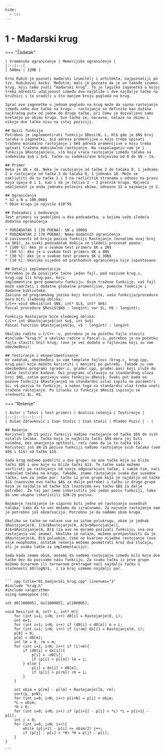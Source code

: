 ```yaml
---
hide:
  - toc
---
```


# 1 - Mađarski krug

=== "Zadatak"
	
	| Vremensko ograničenje | Memorijsko ograničenje |
	|:-:|:-:|
	| 500ms | 32MB |
	
	Erno Rubik je poznati mađarski izumitelj i arhitekta, najpoznatiji po tzv. Rubikovoj kocki. Međutim, malo je poznato da je on takođe izumeo krug, koji ćemo zvati “mađarski krug”. To je logička zagonetka u kojoj treba odrediti udaljenost između dve najbliže i dve najdalje tačke na kružnici i to uraditi u što manjem broju pogleda na krug.
	
	Igrač ove zagonetke u jednom pogledu na krug može da sazna rastojanje između neke dve tačke na krugu - rastojanje se definiše kao dužina najkraćeg puta od jedne do druge tačke, pri čemu je dozvoljeno samo kretanje po obimu kruga. Sve tačke se, naravno, nalaze na obimu i nikoje dve tačke nisu na istoj poziciji.
	
	## Opisi funkcija
	Potrebno je implementirati funkciju $Resi(N, L, H)$ gde je $N$ broj tačaka u zagonetki, $L$ adresa promenljive u koju treba upisati traženo minimalno rastojanje i $H$ adresa promenljive u koju treba upisati traženo maksimalno rastojanje. Na raspolaganju vam je i funkcija $Rastojanje(u, v)$ koja vraća rastojanje između tačaka sa indeksima $u$ i $v$. Tačke su indeksirane brojevima od 0 do $N − 1$.
	
	## Primer
	Neka je $N = 4$. Neka je rastojanje od tačke 2 do tačaka 0, 1 jednako 2 a rastojanje od tačke 3 do tačaka 0, 1 jednako 10. Može se zaključiti da su tačke 2 i 3 na različitim stranama u odnosu na pravu koja spaja 0 i 1, kao i da je tetiva 2 − 3 prečnik kruga. Najveća udaljenost je onda jednaka polovini obima, odnosno 12 a najmanja je 2.
	
	## Ograničenja
	* $2 ≤ N ≤ 100,000$
	* Obim kruga je najviše $10^9$
	
	## Podzadaci i bodovanje
	Test primeri su podeljeni u dva podzadatka, u kojima važe sledeća dodatna ograničenja
	
	* PODZADATAK 1 [30 POENA]: $N ≤ 1000$
	* PODZADATAK 2 [70 POENA]: Nema dodatnih ograničenja
	U zavisnosti od broja poziva funkciji Rastojanje (označimo ovaj broj sa $K$), za svaki podzadatak dobija se sledeći procenat poena:
	* [100 %]: Ako je u svakom test primeru $K ≤ 2N$
	* [60 %]: Ako je u svakom test primeru $K ≤ 4N$
	* [30 %]: Ako je u svakom test primeru $K ≤ 30N$
	* [10 %]: Ukoliko nijedno od prethodnih ograničenja nije ispoštovano
	
	## Detalji implementacije
	Potrebno je da pošaljete tačno jedan fajl, pod nazivom krug.c, krug.cpp ili krug.pas, koji
	implementira gore pomenutu funkciju. Osim tražene funkcije, vaš fajl može sadržati i dodatne globalne promenljive, pomoćne funkcije i dodatne biblioteke.
	Zavisno od programskog jezika koji koristite, vaša funkcija/procedura mora biti sledećeg oblika:
	C/C++ void $Resi$(int $N$, int* $L$, int* $H$)
	Pascal procedure $Resi$($N$ : longint; var $L, H$ : longint);
	
	Funkcija Rastojanje biće sledećeg oblika:
	C/C++ int $Rastojanje$(int $u$, int $v$)
	Pascal function $Rastojanje$($u, v$ : longint) : longint
	
	Ukoliko radite u C/C++ -u, potrebno je na početku fajla staviti #include “krug.h” a ukoliko radite u Pascal-u, potrebno je na početku fajla staviti Unit krug; (ovo je već dodato u fajlovima koji su vam obezbeđeni).
	
	## Testiranje i eksperimentisanje
	Uz zadatak, obezbeđeni su vam template fajlovi (krug.c, krug.cpp, krug.pas) koje možete koristiti i menjati po potrebi. Takođe su vam obezbeđeni programi (grader.c, grader.cpp, grader.pas) koji služe da lakše testirate kodove. Ovi programi učitavaju sa standardnog ulaza broj $N$, zatim pozivaju vašu funkciju $Resi$. Svaki put kada se pozove funkcija $Rastojanje$ na standardni izlaz ispišu se parametri $u, v$ poziva te funkcije, a nakon toga na standardni ulaz treba uneti traženo rastojanje. Po izlasku iz funkcije $Resi$ ispisuju se vrednosti $L, H$.
	
=== "Rešenje"
	
	| Autor | Tekst i test primeri | Analiza rеšenja | Testiranje |
	|:-:|:-:|:-:|:-:|
	| Dušan Zdravković i Ivan Stošić | Ivan Stošić | Mladen Puzić | - |
	
	## Rešenje
	Koristeći $N-1$ poziv funkciji nađimo rastojanje od tačke $0$ do svih ostalih tačaka. Tačka koja je najbliža tački $0$ mora joj biti susedna, bez umanjenja opštosti, reći ćemo da je to tačka $1$. Koristeći još $N-2$ poziva funkciji nađimo rastojanje svih tačaka (sem $0$ i $1$) od tačke $1$. 
	
	Sada krug možemo podeliti u dve grupe: na one tačke koje su bliže tački $0$ i one koje su bliže tački $1$. Te tačke sada možemo sortirati po rastojanju od svoje odgovarajuće tačke, i samim tim, naći redosled tačaka na krugu. Takođe, znamo rastojanje svake dve susedne tačke, sem za jedan par: tačku iz prve grupe koja je najdalja od tačke $1$ (nazovimo ovu tačku $A$ za dalje potrebe) i tačku iz druge grupe koja je najdalja od tačke $1$ (nazovimo ovu tačku $B$ za dalje potrebe). Za taj par ćemo iskoristiti još jedan poziv funkciji, tako da smo ukupno iskoristili $2N-2$ poziva. 
	
	Najmanje rastojanje će sigurno biti jedno od rastojanja susednih tačaka, tako da to već možemo da izračunamo. Za najveće rastojanje nam je potrebno još obzervacija. Potrebno je da nađemo obim kruga. 
	
	Ukoliko se tačke ne nalaze sve na istom polukrugu, obim je jednak $Rastojanje(0, 1)$+$Rastojanje(0, A)$+$Rastojanje(1, A)$+$Rastojanje(A, B)$ (za ovo ne moramo pozivati funkciju, sva ova rastojanja već imamo). Ukoliko se nalaze, možemo pretpostaviti da je $Rastojanje(A, B)$ poluobim, čime ne kvarimo nijedno rastojanje (ovo nije neophodno, ostatak rešenja možemo posmatrati kroz dva slučaja, ali je ovako lakše za implementaciju).  
	
	Sada kada imamo obim, možemo da nađemo rastojanje između bilo koje dve tačke bez da pozivamo našu funkciju. Za svaku tačku iz prve grupe možemo binarnom ili ternarnom pretragom naći najdalju tačku u složenosti $O(logN)$,  i za kraj uzmemo najdalji par. 
	
	
	``` cpp title="01_madjarski_krug.cpp" linenums="1"
	#include "krug.h"
	#include <algorithm>
	using namespace std;
	
	int d0[100005], dx[100005], p[200005];
	
	void Resi(int N, int* L, int* H){
		for (int i=1; i<N; i++) d0[i] = Rastojanje(0, i);
		int m=1;
		for (int i=1; i<N; i++) if (d0[i] < d0[m]) m = i;
		for (int i=1; i<N; i++) if (i!=m) dx[i] = Rastojanje(m, i);
		p[0] = 0;
		p[m] = d0[m];
		int lm = 0, rm = m;
		for (int i=1; i<N; i++) if (i!=m){
			if (d0[i] < dx[i]){
				p[i] = -d0[i];
				if (p[i] < p[lm]) lm = i;
			} else {
				p[i] = dx[i] + d0[m];
				if (p[i] > p[rm]) rm = i;
			}
		}
		
		int obim = p[rm] - p[lm] + Rastojanje(lm, rm);
		sort(p, p+N);
		for (int i=0; i<N; i++) p[i+N] = p[i] + obim;
		*L = obim;
		*H = 0;
		for (int i=0; i<N; i++) if (p[i+1] - p[i] < *L) *L = p[i+1] - p[i];
		int j = 0;
		for (int i=0; i<N; i++){
			while (p[j+1] - p[i] <= obim/2) j++;
			if (p[j] - p[i] > *H) *H = p[j] - p[i];
		}
	}

	```
